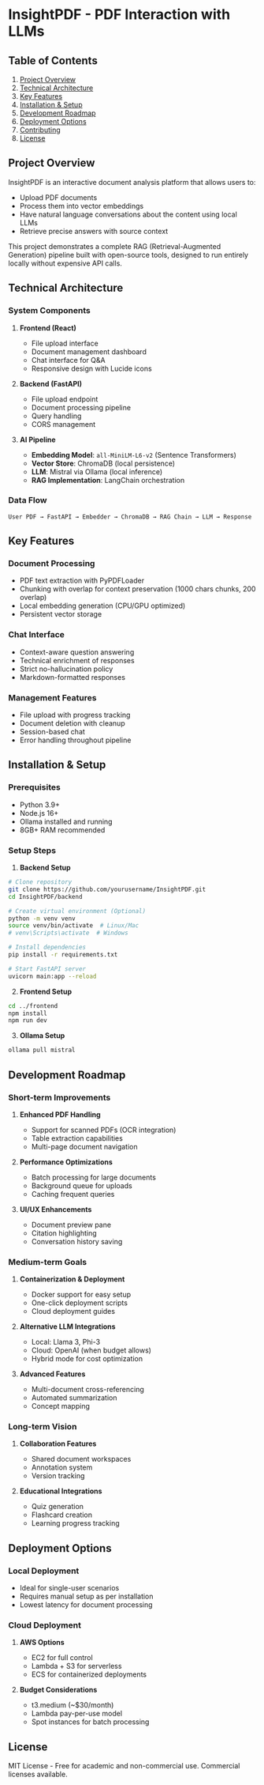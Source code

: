 # InsightPDF - PDF Interaction with LLMs

## Table of Contents
1. [Project Overview](#project-overview)
2. [Technical Architecture](#technical-architecture)
3. [Key Features](#key-features)
4. [Installation & Setup](#installation--setup)
5. [Development Roadmap](#development-roadmap)
6. [Deployment Options](#deployment-options)
7. [Contributing](#contributing)
8. [License](#license)

## Project Overview

InsightPDF is an interactive document analysis platform that allows users to:
- Upload PDF documents
- Process them into vector embeddings
- Have natural language conversations about the content using local LLMs
- Retrieve precise answers with source context

This project demonstrates a complete RAG (Retrieval-Augmented Generation) pipeline built with open-source tools, designed to run entirely locally without expensive API calls.

## Technical Architecture

### System Components

1. **Frontend (React)**
   - File upload interface
   - Document management dashboard
   - Chat interface for Q&A
   - Responsive design with Lucide icons

2. **Backend (FastAPI)**
   - File upload endpoint
   - Document processing pipeline
   - Query handling
   - CORS management

3. **AI Pipeline**
   - **Embedding Model**: `all-MiniLM-L6-v2` (Sentence Transformers)
   - **Vector Store**: ChromaDB (local persistence)
   - **LLM**: Mistral via Ollama (local inference)
   - **RAG Implementation**: LangChain orchestration

### Data Flow
```
User PDF → FastAPI → Embedder → ChromaDB → RAG Chain → LLM → Response
```

## Key Features

### Document Processing
- PDF text extraction with PyPDFLoader
- Chunking with overlap for context preservation (1000 chars chunks, 200 overlap)
- Local embedding generation (CPU/GPU optimized)
- Persistent vector storage

### Chat Interface
- Context-aware question answering
- Technical enrichment of responses
- Strict no-hallucination policy
- Markdown-formatted responses

### Management Features
- File upload with progress tracking
- Document deletion with cleanup
- Session-based chat
- Error handling throughout pipeline

## Installation & Setup

### Prerequisites
- Python 3.9+
- Node.js 16+
- Ollama installed and running
- 8GB+ RAM recommended

### Setup Steps

1. **Backend Setup**
```bash
# Clone repository
git clone https://github.com/yourusername/InsightPDF.git
cd InsightPDF/backend

# Create virtual environment (Optional)
python -m venv venv
source venv/bin/activate  # Linux/Mac
# venv\Scripts\activate  # Windows

# Install dependencies
pip install -r requirements.txt

# Start FastAPI server
uvicorn main:app --reload
```

2. **Frontend Setup**
```bash
cd ../frontend
npm install
npm run dev
```

3. **Ollama Setup**
```bash
ollama pull mistral
```

## Development Roadmap

### Short-term Improvements
1. **Enhanced PDF Handling**
   - Support for scanned PDFs (OCR integration)
   - Table extraction capabilities
   - Multi-page document navigation

2. **Performance Optimizations**
   - Batch processing for large documents
   - Background queue for uploads
   - Caching frequent queries

3. **UI/UX Enhancements**
   - Document preview pane
   - Citation highlighting
   - Conversation history saving

### Medium-term Goals
1. **Containerization & Deployment**
   - Docker support for easy setup
   - One-click deployment scripts
   - Cloud deployment guides

2. **Alternative LLM Integrations**
   - Local: Llama 3, Phi-3
   - Cloud: OpenAI (when budget allows)
   - Hybrid mode for cost optimization

3. **Advanced Features**
   - Multi-document cross-referencing
   - Automated summarization
   - Concept mapping

### Long-term Vision
1. **Collaboration Features**
   - Shared document workspaces
   - Annotation system
   - Version tracking

2. **Educational Integrations**
   - Quiz generation
   - Flashcard creation
   - Learning progress tracking

## Deployment Options

### Local Deployment
- Ideal for single-user scenarios
- Requires manual setup as per installation
- Lowest latency for document processing

### Cloud Deployment
1. **AWS Options**
   - EC2 for full control
   - Lambda + S3 for serverless
   - ECS for containerized deployments

2. **Budget Considerations**
   - t3.medium (~$30/month)
   - Lambda pay-per-use model
   - Spot instances for batch processing

## License

MIT License - Free for academic and non-commercial use. Commercial licenses available.

